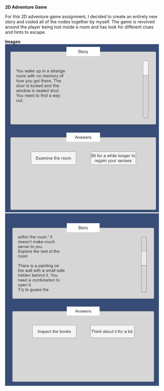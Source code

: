 **2D Adventure Game** 

For this 2D adventure game assignment, I decided to create an entirely new story and coded all of the nodes together by myself. The game is revolved around the player being lost inside a room and has look for different clues and hints to escape. 

**Images** 
![](adventure1.png)
![](adventure2.png)
